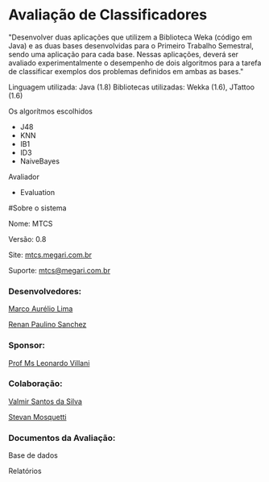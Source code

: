 # Avaliação de Classificadores

"Desenvolver duas aplicações que utilizem a Biblioteca Weka (código em Java) e as duas bases desenvolvidas para o Primeiro Trabalho Semestral, sendo uma aplicação para cada base. Nessas aplicações, deverá ser avaliado experimentalmente o desempenho de dois algoritmos para a tarefa de classificar exemplos dos problemas definidos em ambas as bases."

Linguagem utilizada: Java (1.8)
Bibliotecas utilizadas: Wekka (1.6), JTattoo (1.6) 

Os algorítmos escolhidos
 <ul>
  <li>J48</li>
  <li>KNN</li>
  <li>IB1</li>
  <li>ID3</li>
  <li>NaiveBayes</li>
 </ul>
Avaliador
  <ul>
   <li>Evaluation</li>
  </ul>

#Sobre o sistema

<p>Nome: MTCS</p>
<p>Versão: 0.8</p>
<p>Site: <a href="http://mtcs.megari.com.br">mtcs.megari.com.br</a></p>
<p>Suporte: <a href="mailto:mtcs@megari.com.br">mtcs@megari.com.br</a></p>

<h3>Desenvolvedores:</h3>
<p><a href="https://github.com/marckdx">Marco Aurélio Lima</a></p>
<p><a href="https://github.com/renanps">Renan Paulino Sanchez</a></p>

<h3>Sponsor:</h3>
<p><a href="http://www.villani.eti.br">Prof Ms Leonardo Villani</a></p>

<h3>Colaboração:</h3>
<p><a href="">Valmir Santos da Silva</a></p>
<p><a href="">Stevan Mosquetti</a></p>

<h3>Documentos da Avaliação:</h3>
<p>Base de dados</p>
<p>Relatórios</p>
